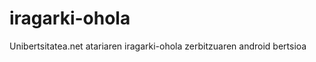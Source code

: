 iragarki-ohola
==============

Unibertsitatea.net atariaren iragarki-ohola zerbitzuaren android bertsioa